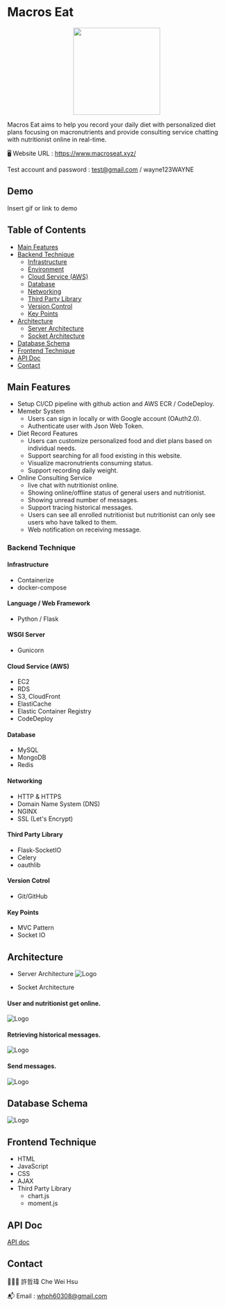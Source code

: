 
# Macros Eat

<p align="center">
  <img width="200" src="https://d2fbjpv4bzz3d2.cloudfront.net/macroseat_logo.png">
</p>

Macros Eat aims to help you record your daily diet with personalized diet plans focusing on macronutrients and provide consulting service chatting with nutritionist online in real-time. 

🖥️ Website URL : https://www.macroseat.xyz/

Test account and password : test@gmail.com / wayne123WAYNE




## Demo

Insert gif or link to demo


## Table of Contents

- [Main Features](#main-features)
- [Backend Technique](#backend-technique)
  - [Infrastructure](#infrastructure)
  - [Environment](#environment)
  - [Cloud Service (AWS)](#cloud-service-(AWS))
  - [Database](#database)
  - [Networking](networking)
  - [Third Party Library](#third-party-library)
  - [Version Control](#version-control)
  - [Key Points](#key-points)
- [Architecture](#Architecture)
  - [Server Architecture](#server-architecture)
  - [Socket Architecture](#socket-architecture)
- [Database Schema](#database-schema)
- [Frontend Technique](#frontend-technique)
- [API Doc](#api-doc)
- [Contact](#contact)


## Main Features

- Setup CI/CD pipeline with github action and AWS ECR / CodeDeploy.
- Memebr System 
  - Users can sign in locally or with Google account (OAuth2.0).
  - Authenticate user with Json Web Token. 
- Diet Record Features
  - Users can customize personalized food and diet plans based on individual needs.
  - Support searching for all food existing in this website.
  - Visualize macronutrients consuming status.
  - Support recording daily weight.
- Online Consulting Service 
  - live chat with nutritionist online.
  - Showing online/offline status of general users and nutritionist.
  - Showing unread number of messages.  
  - Support tracing historical messages.
  - Users can see all enrolled nutritionist but nutritionist can only see users who have talked to them.
  - Web notification on receiving message.
### Backend Technique

#### Infrastructure
- Containerize 
- docker-compose 

#### Language / Web Framework
- Python / Flask

#### WSGI Server
- Gunicorn

#### Cloud Service (AWS)
- EC2
- RDS
- S3, CloudFront
- ElastiCache
- Elastic Container Registry
- CodeDeploy

#### Database
- MySQL
- MongoDB
- Redis

#### Networking
- HTTP & HTTPS
- Domain Name System (DNS)
- NGINX
- SSL (Let's Encrypt)

#### Third Party Library
- Flask-SocketIO
- Celery
- oauthlib

#### Version Cotrol
- Git/GitHub

#### Key Points
- MVC Pattern
- Socket IO





## Architecture

- Server Architecture
![Logo](https://d2fbjpv4bzz3d2.cloudfront.net/server_archi.png)

- Socket Architecture

#### User and nutritionist get online.
![Logo](https://d2fbjpv4bzz3d2.cloudfront.net/socket.drawio.png)

#### Retrieving historical messages.
![Logo](https://d2fbjpv4bzz3d2.cloudfront.net/socket2.drawio.png)

#### Send messages.
![Logo](https://d2fbjpv4bzz3d2.cloudfront.net/socket3.drawio.png)




## Database Schema
![Logo](https://d2fbjpv4bzz3d2.cloudfront.net/database.png)
## Frontend Technique

- HTML
- JavaScript
- CSS
- AJAX
- Third Party Library
  - chart.js 
  - moment.js 
## API Doc

[API doc](https://app.swaggerhub.com/apis/mrwayne/macros-eat/1.0.0-oas3)
## Contact

👨🏻‍💻 許哲瑋 Che Wei Hsu 

📬 Email : whph60308@gmail.com